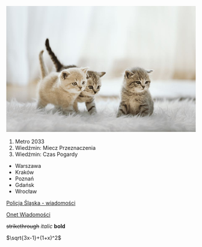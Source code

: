 ![koty](https://github.com/PiotrSzczucki/repo1/blob/main/koty.jpg "Koty1")

1. Metro 2033
2. Wiedźmin: Miecz Przeznaczenia
3. Wiedźmin: Czas Pogardy

* Warszawa
* Kraków
* Poznań
* Gdańsk
* Wrocław
  
[Policja Śląska - wiadomości](https://slaska.policja.gov.pl/kat/informacje/wiadomosci?page=1)

[Onet Wiadomości](https://www.onet.pl)

~~strikethrough~~
*italic*
**bold**

$\sqrt{3x-1}+(1+x)^2$
